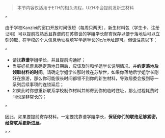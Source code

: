> 本节内容仅适用于ETH的相关流程，UZH不会提前发新生材料

^

由于学校Kanzlei的窗口开放时间很短（每周只两天），新生材料包（学生卡、注册证明）可以提前找熟悉且靠谱的在苏黎世的学姐学长邮寄保存以便于落地后可以立刻领取，在学校的个人信息地址栏填写学姐学长的c/o地址即可。但请注意以下：

^

* 请找**靠谱**学姐学长，并且提前沟通好；
* 当买好机票且确定落地日期后，应该及时和学姐学长说明情况，并**约定落地后领取材料的时间**。请确定学姐学长那时候在苏黎世，如果你落地后学姐学长刚好在旅游，那么你可能很长时间都领不到你的新生材料，导致居委会报到等一系列后续事项的连锁延后；
* 如果此时你想重新联系学校制作材料并邮寄到你的临时住址，那么过程耗费时间也是非常长的；

^

因此，如果要提前寄存材料，一定要找靠谱学姐学长，**保证你们的联络足够紧密，经常联系更新进展**。

^
^
